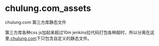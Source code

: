 # chulung.com_assets
chulung.com 第三方库静态文件

第三方库各种css js加起来超过10m
jenkins拉代码打包各种超时，所以分离在这里,[chulung.com](https://github.com/chulung/chulung.com)下只包含自定义的静态文件。
